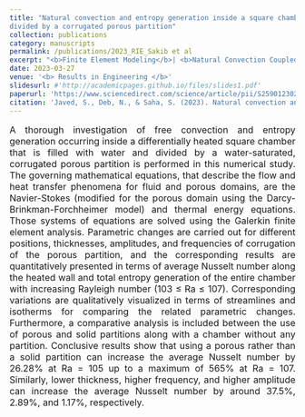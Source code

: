 ```yaml
---
title: "Natural convection and entropy generation inside a square chamber 
divided by a corrugated porous partition"
collection: publications
category: manuscripts
permalink: /publications/2023_RIE_Sakib et al
excerpt: "<b>Finite Elememt Modeling</b>| <b>Natural Convection Coupled with Porous Medium Flow</b>| <b>Entropy Generation</b>"
date: 2023-03-27
venue: '<b> Results in Engineering </b>'
slidesurl: #'http://academicpages.github.io/files/slides1.pdf'
paperurl: 'https://www.sciencedirect.com/science/article/pii/S2590123023001809'
citation: 'Javed, S., Deb, N., & Saha, S. (2023). Natural convection and entropy generation inside a square chamber divided by a corrugated porous partition. <i> Results in Engineering </i>, 18, 101053.'
---
```


<p style="text-align: justify; font-size: 16px">A thorough investigation of free convection and entropy generation occurring inside a differentially heated square chamber that is filled with water and divided by a water-saturated, corrugated porous partition is performed in this numerical study. The governing mathematical equations, that describe the flow and heat transfer phenomena for fluid and porous domains, are the Navier-Stokes (modified for the porous domain using the Darcy-Brinkman-Forchheimer model) and thermal energy equations. Those systems of equations are solved using the Galerkin finite element analysis. Parametric changes are carried out for different positions, thicknesses, amplitudes, and frequencies of corrugation of the porous partition, and the corresponding results are quantitatively presented in terms of average Nusselt number along the heated wall and total entropy generation of the entire chamber with increasing Rayleigh number (103 ≤ Ra ≤ 107). Corresponding variations are qualitatively visualized in terms of streamlines and isotherms for comparing the related parametric changes. Furthermore, a comparative analysis is included between the use of porous and solid partitions along with a chamber without any partition. Conclusive results show that using a porous rather than a solid partition can increase the average Nusselt number by 26.28% at Ra = 105 up to a maximum of 565% at Ra = 107. Similarly, lower thickness, higher frequency, and higher amplitude can increase the average Nusselt number by around 37.5%, 2.89%, and 1.17%, respectively.</p>